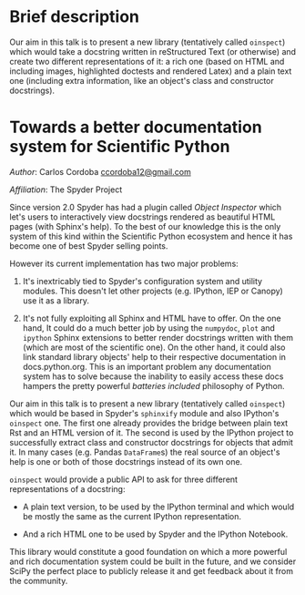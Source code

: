 <!-- -*- mode: markdown; mode: flyspell; mode: auto-fill -*- -->


# Brief description

Our aim in this talk is to present a new library (tentatively called
`oinspect`) which would take a docstring written in reStructured Text (or
otherwise) and create two different representations of it: a rich one (based on
HTML and including images, highlighted doctests and rendered Latex) and a plain
text one (including extra information, like an object's class and constructor
docstrings).


# Towards a better documentation system for Scientific Python

*Author*: Carlos Cordoba <ccordoba12@gmail.com>

*Affiliation*: The Spyder Project


Since version 2.0 Spyder has had a plugin called *Object Inspector* which let's
users to interactively view docstrings rendered as beautiful HTML pages (with
Sphinx's help). To the best of our knowledge this is the only system of this
kind within the Scientific Python ecosystem and hence it has become one of best
Spyder selling points.

However its current implementation has two major problems:

1. It's inextricably tied to Spyder's configuration system and utility
modules. This doesn't let other projects (e.g. IPython, IEP or Canopy) use it
as a library.

2. It's not fully exploiting all Sphinx and HTML have to offer. On the one
hand, It could do a much better job by using the `numpydoc`, `plot` and
`ipython` Sphinx extensions to better render docstrings written with them
(which are most of the scientific one). On the other hand, it could also link
standard library objects' help to their respective documentation in
docs.python.org. This is an important problem any documentation system has to
solve because the inability to easily access these docs hampers the pretty
powerful *batteries included* philosophy of Python.

Our aim in this talk is to present a new library (tentatively called
`oinspect`) which would be based in Spyder's `sphinxify` module and also
IPython's `oinspect` one. The first one already provides the bridge between
plain text Rst and an HTML version of it. The second is used by the IPython
project to successfully extract class and constructor docstrings for objects
that admit it. In many cases (e.g. Pandas `DataFrame`s) the real source of an
object's help is one or both of those docstrings instead of its own one.

`oinspect` would provide a public API to ask for three different
representations of a docstring:

- A plain text version, to be used by the IPython terminal and which would be
  mostly the same as the current IPython representation.

- And a rich HTML one to be used by Spyder and the IPython Notebook.

This library would constitute a good foundation on which a more powerful and
rich documentation system could be built in the future, and we consider SciPy
the perfect place to publicly release it and get feedback about it from the
community.



<!--  LocalWords:  Spyder css numpy Scipy MathJax metadata Mathematica Ipython
 -->
<!--  LocalWords:  Ipython's LocalWords IPython's accesible docstring IPython
 -->
<!-- LocalWords: IDE plugin docstrings lookfor ccordoba gmail Spyder's IEP Rst
 -->
<!--  LocalWords: sphinxify markdown flyspell oinspect numpydoc ipython API
 -->
<!--  LocalWords:  DataFrame qtconsole SciPy frontend reStructured Javascript
 -->
